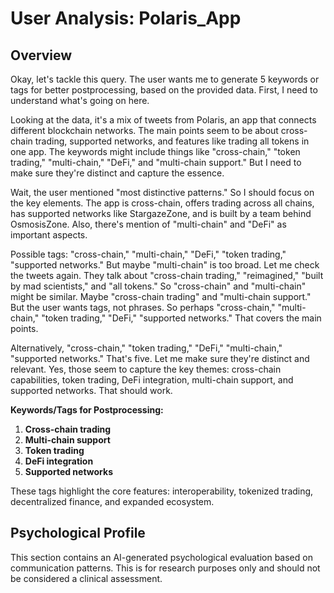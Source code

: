 # User Analysis: Polaris_App

## Overview

<think>
Okay, let's tackle this query. The user wants me to generate 5 keywords or tags for better postprocessing, based on the provided data. First, I need to understand what's going on here.

Looking at the data, it's a mix of tweets from Polaris, an app that connects different blockchain networks. The main points seem to be about cross-chain trading, supported networks, and features like trading all tokens in one app. The keywords might include things like "cross-chain," "token trading," "multi-chain," "DeFi," and "multi-chain support." But I need to make sure they're distinct and capture the essence.

Wait, the user mentioned "most distinctive patterns." So I should focus on the key elements. The app is cross-chain, offers trading across all chains, has supported networks like StargazeZone, and is built by a team behind OsmosisZone. Also, there's mention of "multi-chain" and "DeFi" as important aspects.

Possible tags: "cross-chain," "multi-chain," "DeFi," "token trading," "supported networks." But maybe "multi-chain" is too broad. Let me check the tweets again. They talk about "cross-chain trading," "reimagined," "built by mad scientists," and "all tokens." So "cross-chain" and "multi-chain" might be similar. Maybe "cross-chain trading" and "multi-chain support." But the user wants tags, not phrases. So perhaps "cross-chain," "multi-chain," "token trading," "DeFi," "supported networks." That covers the main points.

Alternatively, "cross-chain," "token trading," "DeFi," "multi-chain," "supported networks." That's five. Let me make sure they're distinct and relevant. Yes, those seem to capture the key themes: cross-chain capabilities, token trading, DeFi integration, multi-chain support, and supported networks. That should work.
</think>

**Keywords/Tags for Postprocessing:**  
1. **Cross-chain trading**  
2. **Multi-chain support**  
3. **Token trading**  
4. **DeFi integration**  
5. **Supported networks**  

These tags highlight the core features: interoperability, tokenized trading, decentralized finance, and expanded ecosystem.

## Psychological Profile

This section contains an AI-generated psychological evaluation based on communication patterns. This is for research purposes only and should not be considered a clinical assessment.
